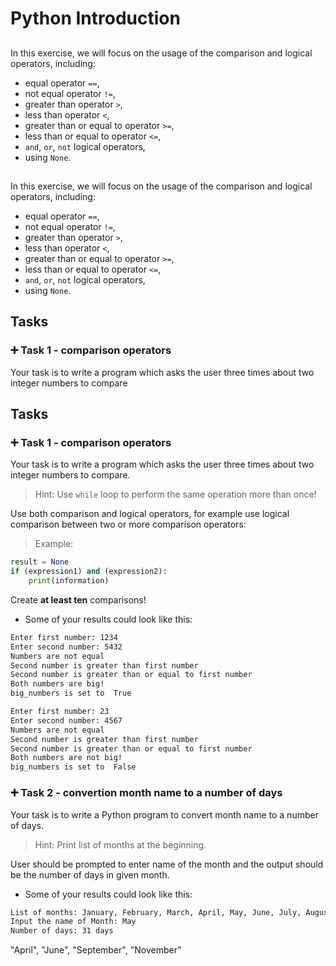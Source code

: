 # Python Introduction

## 

In this exercise, we will focus on the usage of the comparison and logical operators, including:  
 - equal operator `==`,
 - not equal operator `!=`,
 - greater than operator `>`,
 - less than operator `<`,
 - greater than or equal to operator `>=`,
 - less than or equal to operator `<=`,
 - `and`, `or`, `not` logical operators, 
 - using `None`.

## 


## 

In this exercise, we will focus on the usage of the comparison and logical operators, including:  
 - equal operator `==`,
 - not equal operator `!=`,
 - greater than operator `>`,
 - less than operator `<`,
 - greater than or equal to operator `>=`,
 - less than or equal to operator `<=`,
 - `and`, `or`, `not` logical operators, 
 - using `None`.

## 

## Tasks

### 

### :heavy_plus_sign: Task 1 - comparison operators

Your task is to write a program which asks the user three times about two integer numbers to compare
## Tasks

### 

### :heavy_plus_sign: Task 1 - comparison operators

Your task is to write a program which asks the user three times about two integer numbers to compare. 
>Hint: Use `while` loop to perform the same operation more than once!  

Use both comparison and logical operators, for example use logical comparison between two or more comparison operators:  
>Example: 
```python
result = None
if (expression1) and (expression2):
    print(information)
```
Create **at least ten** comparisons!  

- Some of your results could look like this:

```bash
Enter first number: 1234
Enter second number: 5432
Numbers are not equal
Second number is greater than first number
Second number is greater than or equal to first number
Both numbers are big!
big_numbers is set to  True

Enter first number: 23
Enter second number: 4567
Numbers are not equal
Second number is greater than first number
Second number is greater than or equal to first number
Both numbers are not big!
big_numbers is set to  False
```

### :heavy_plus_sign: Task 2 - convertion month name to a number of days

Your task is to write a Python program to convert month name to a number of days. 
>Hint: Print list of months at the beginning.  

User should be prompted to enter name of the month and the output should be the number of days in given month.

- Some of your results could look like this:

```bash
List of months: January, February, March, April, May, June, July, August, September, October, November, December
Input the name of Month: May
Number of days: 31 days
```

"April", "June", "September", "November"